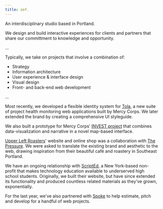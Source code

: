 ```yaml
---
title: oof.
---
```


An interdisciplinary studio based in Portland.

We design and build interactive experiences for clients and partners that share our committment to knowledge and opportunity.

…

Typically, we take on projects that involve a combination of:

- Strategy
- Information architecture
- User experience & interface design
- Visual design
- Front- and back-end web development

…

Most recently, we developed a flexible identity system for [Tola](http://toladata.com/), a new suite of project health monitoring web applications built by Mercy Corps. We later extended the brand by creating a comprehensive UI styleguide.

We also built a prototype for Mercy Corps’ [INVEST project](http://mercycorps.github.io/InvestMap/) that combines data-visualization and narrative in a novel map-based interface.

[Upper Left Roasters](https://upperleftroasters.com/)' website and online shop was a collaboration with [The Pressure](http://thepressure.org/). We were asked to translate the existing brand and aesthetic to the web, drawing inspiration from their beautiful café and roastery in Southeast Portland.

We have an ongoing relationship with [ScriptEd](https://scripted.org/), a New York-based non-profit that makes technology education available to underserved high school students. Originally, we built their website, but have since extended its functionality and produced countless related materials as they've grown, exponentially.

For the last year, we've also partnered with [Spoke](http://spokebranding.com/) to help estimate, pitch and develop for a handful of web projects.

